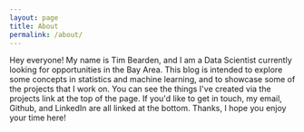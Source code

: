 ```yaml
---
layout: page
title: About
permalink: /about/
---
```


Hey everyone! My name is Tim Bearden, and I am a Data Scientist currently looking for opportunities in the Bay Area. This blog is intended to explore some concepts in statistics and machine learning, and to showcase some of the projects that I work on. You can see the things I've created via the projects link at the top of the page. If you'd like to get in touch, my email, Github, and LinkedIn are all linked at the bottom. Thanks, I hope you enjoy your time here!


<!-- This is the base Jekyll theme. You can find out more info about customizing your Jekyll theme, as well as basic Jekyll usage documentation at [jekyllrb.com](http://jekyllrb.com/)

You can find the source code for the Jekyll new theme at:
{% include icon-github.html username="jekyll" %} /
[minima](https://github.com/jekyll/minima)

You can find the source code for Jekyll at
{% include icon-github.html username="jekyll" %} /
[jekyll](https://github.com/jekyll/jekyll) -->
